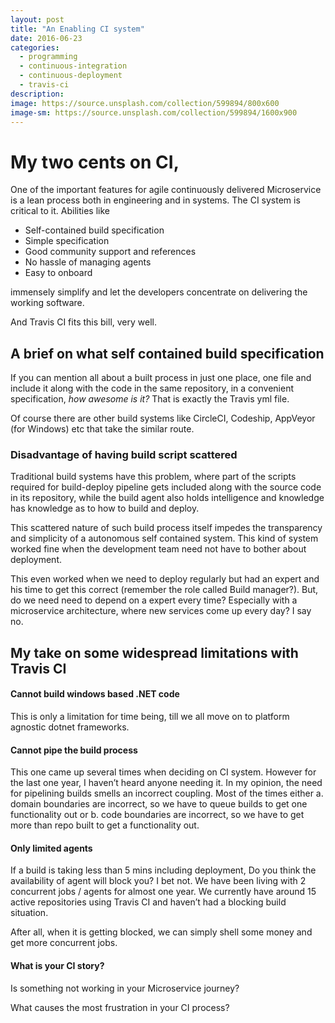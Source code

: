 ```yaml
---
layout: post
title: "An Enabling CI system"
date: 2016-06-23
categories:
  - programming
  - continuous-integration
  - continuous-deployment
  - travis-ci
description:
image: https://source.unsplash.com/collection/599894/800x600
image-sm: https://source.unsplash.com/collection/599894/1600x900
---
```

# My two cents on CI,

One of the important features for agile continuously delivered Microservice is a lean process both in engineering and in systems. The CI system is critical to it. Abilities like
- Self-contained build specification
- Simple specification
- Good community support and references
- No hassle of managing agents
- Easy to onboard

 immensely simplify and let the developers concentrate on delivering the working software.

And Travis CI fits this bill, very well.

## A brief on what self contained build specification

If you can mention all about a built process in just one place, one file and include it along with the code in the same repository, in a convenient specification, _how awesome is it?_ That is exactly the Travis yml file.

Of course there are other build systems like CircleCI, Codeship, AppVeyor (for Windows) etc that take the similar route.

### Disadvantage of having build script scattered
Traditional build systems have this problem, where part of the scripts required for build-deploy pipeline gets included along with the source code in its repository, while the build agent also holds intelligence and knowledge has knowledge as to how to build and deploy.

This scattered nature of such build process itself impedes the transparency and simplicity of a autonomous self contained system. This kind of system worked fine when the development team need not have to bother about deployment.

This even worked when we need to deploy regularly but had an expert and his time to get this correct (remember the role called Build manager?). But, do we need need to depend on a expert every time? Especially with a microservice architecture, where new services come up every day? I say no.


## My take on some widespread limitations with Travis CI

#### Cannot build windows based .NET code
This is only a limitation for time being, till we all move on to platform agnostic dotnet frameworks.

#### Cannot pipe the build process
This one came up several times when deciding on CI system. However for the last one year, I haven’t heard anyone needing it. In my opinion, the need for pipelining builds smells an incorrect coupling. Most of the times either
a. domain boundaries are incorrect, so we have to queue builds to get one functionality out
or
b. code boundaries are incorrect, so we have to get more than repo built to get a functionality out.

#### Only limited agents
If a build is taking less than 5 mins including deployment, Do you think the availability of agent will block you? I bet not. We have been living with 2 concurrent jobs / agents for almost one year. We currently have around 15 active repositories using Travis CI and haven’t had a blocking build situation.

After all, when it is getting blocked, we can simply shell some money and get more concurrent jobs.

#### What is your CI story?
Is something not working in your Microservice journey?

What causes the most frustration in your CI process?
